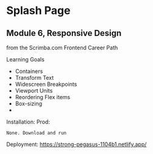 # Splash Page
## Module 6, Responsive Design
from the Scrimba.com Frontend Career Path

Learning Goals
* Containers
* Transform Text
* Widescreen Breakpoints
* Viewport Units
* Reordering Flex items
* Box-sizing
* 

Installation: Prod:
```
None. Download and run
```
Deployment: https://strong-pegasus-1104b1.netlify.app/
